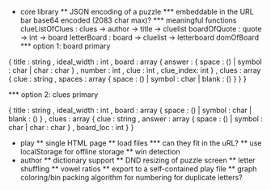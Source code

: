 * core library
** JSON encoding of a puzzle
*** embeddable in the URL bar base64 encoded (2083 char max)?
*** meaningful functions
clueListOfClues : clues -> author -> title -> cluelist
boardOfQuote : quote -> int -> board
letterBoard : board -> cluelist -> letterboard
domOfBoard
*** option 1: board primary

{ title : string
, ideal_width : int
, board : array { answer : { space : () | symbol : char | char : char }
                , number : int 
                , clue : int 
                , clue_index: int 
                }
, clues : array { clue : string
                , spaces : array { space : () | symbol : char | blank : () }
                }
}

*** option 2: clues primary

{ title : string
, ideal_width : int
, board : array { space : () | symbol : char | blank : () }
, clues : array { clue : string
                , answer : array { space : () | symbol : char | char : char }
                , board_loc : int
                }
}
* play
** single HTML page
** load files
*** can they fit in the uRL?
** use localStorage for offline storage
** win detection
* author
** dictionary support
** DND resizing of puzzle screen
** letter shuffling
** vowel ratios
** export to a self-contained play file
** graph coloring/bin packing algorithm for numbering for duplicate letters?

